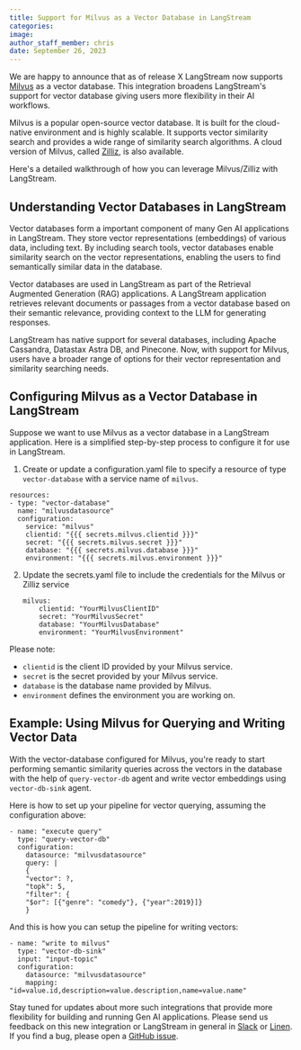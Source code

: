 ```yaml
---
title: Support for Milvus as a Vector Database in LangStream 
categories:
image: 
author_staff_member: chris
date: September 26, 2023
---
```

We are happy to announce that as of release X LangStream now supports [Milvus](https://milvus.io) as a vector database. This integration broadens LangStream's support for vector database giving users more flexibility in their AI workflows.

Milvus is a popular open-source vector database. It is built for the cloud-native environment and is highly scalable. It supports vector similarity search and provides a wide range of similarity search algorithms. A cloud version of Milvus, called [Zilliz](https://zilliz.com/), is also available.

Here's a detailed walkthrough of how you can leverage Milvus/Zilliz with LangStream.

## Understanding Vector Databases in LangStream 


Vector databases form a important component of many Gen AI applications in LangStream. They store vector representations (embeddings) of various data, including text. By including search tools, vector databases enable similarity search on the vector representations, enabling the users to find semantically similar data in the database.

Vector databases are used in LangStream as part of the Retrieval Augmented Generation (RAG) applications. A LangStream application retrieves relevant documents or passages from a vector database based on their semantic relevance, providing context to the LLM for generating responses.

LangStream has native support for several databases, including Apache Cassandra, Datastax Astra DB, and Pinecone. Now, with support for Milvus, users have a broader range of options for their vector representation and similarity searching needs.

## Configuring Milvus as a Vector Database in LangStream

Suppose we want to use Milvus as a vector database in a LangStream application. Here is a simplified step-by-step process to configure it for use in LangStream. 

1. Create or update a configuration.yaml file to specify a resource of type `vector-database` with a service name of `milvus`. 

```
resources:
- type: "vector-database"
  name: "milvusdatasource"
  configuration:
    service: "milvus"
    clientid: "{{{ secrets.milvus.clientid }}}"
    secret: "{{{ secrets.milvus.secret }}}"
    database: "{{{ secrets.milvus.database }}}"
    environment: "{{{ secrets.milvus.environment }}}"
```
2. Update the secrets.yaml file to include the credentials for the Milvus or Zilliz service

    ```
    milvus:
        clientid: "YourMilvusClientID"
        secret: "YourMilvusSecret"
        database: "YourMilvusDatabase"
        environment: "YourMilvusEnvironment"
    ```

Please note: 
- `clientid` is the client ID provided by your Milvus service.
- `secret` is the secret provided by your Milvus service.
- `database` is the database name provided by Milvus.
- `environment` defines the environment you are working on. 

## Example: Using Milvus for Querying and Writing Vector Data

With the vector-database configured for Milvus, you're ready to start performing semantic similarity queries across the vectors in the database with the help of `query-vector-db` agent and write vector embeddings using `vector-db-sink` agent. 

Here is how to set up your pipeline for vector querying, assuming the configuration above:

```
- name: "execute query"
  type: "query-vector-db"
  configuration:
    datasource: "milvusdatasource"
    query: |
    {
    "vector": ?,
    "topk": 5,
    "filter": {
    "$or": [{"genre": "comedy"}, {"year":2019}]}
    }
```

And this is how you can setup the pipeline for writing vectors:

```
- name: "write to milvus"
  type: "vector-db-sink"
  input: "input-topic"
  configuration:
    datasource: "milvusdatasource"
    mapping: "id=value.id,description=value.description,name=value.name"
```


Stay tuned for updates about more such integrations that provide more flexibility for building and running Gen AI applications. Please send us feedback on this new integration or LangStream in general in [Slack](https://join.slack.com/t/langstream/shared_invite/zt-21leloc9c-lNaGLdiecHuWU5N31L2AeQ) or [Linen](https://www.linen.dev/invite/langstream). If you find a bug, please open a [GitHub issue](https://github.com/LangStream/langstream/issues).
